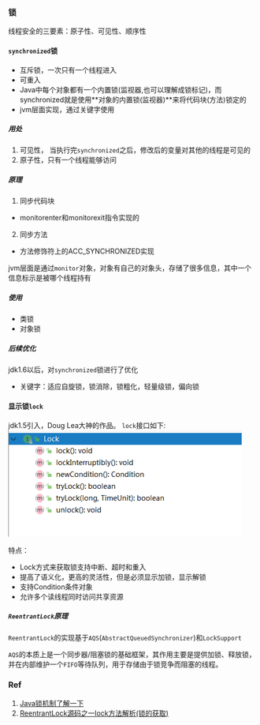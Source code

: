 ###  锁  
线程安全的三要素：原子性、可见性、顺序性  

#### `synchronized`锁  
* 互斥锁，一次只有一个线程进入 
* 可重入 
* Java中每个对象都有一个内置锁(监视器,也可以理解成锁标记)，而synchronized就是使用**对象的内置锁(监视器)**来将代码块(方法)锁定的
* jvm层面实现，通过关键字使用  

##### 用处  
1. 可见性， 当执行完`synchronized`之后，修改后的变量对其他的线程是可见的 
2. 原子性，只有一个线程能够访问  

##### 原理  
1. 同步代码块 
* monitorenter和monitorexit指令实现的 
2. 同步方法  
* 方法修饰符上的ACC_SYNCHRONIZED实现  

jvm层面是通过`monitor`对象，对象有自己的对象头，存储了很多信息，其中一个信息标示是被哪个线程持有  

##### 使用  
* 类锁  
* 对象锁  

##### 后续优化  
jdk1.6以后，对`synchronized`锁进行了优化  
* 关键字：适应自旋锁，锁消除，锁粗化，轻量级锁，偏向锁

#### 显示锁`lock`  
jdk1.5引入，Doug Lea大神的作品。 `lock`接口如下:  
![lock-interface](../../pic/lock-interface.png)  

特点： 
* Lock方式来获取锁支持中断、超时和重入  
* 提高了语义化，更高的灵活性，但是必须显示加锁，显示解锁  
* 支持Condition条件对象  
* 允许多个读线程同时访问共享资源  

##### `ReentrantLock`原理
`ReentrantLock`的实现基于`AQS`(`AbstractQueuedSynchronizer`)和`LockSupport`  

`AQS`的本质上是一个同步器/阻塞锁的基础框架，其作用主要是提供加锁、释放锁，并在内部维护一个`FIFO`等待队列，用于存储由于锁竞争而阻塞的线程。  


### Ref 
1. [Java锁机制了解一下](https://juejin.im/post/5adf14dcf265da0b7b358d58)  
2. [ReentrantLock源码之一lock方法解析(锁的获取)](http://www.blogjava.net/zhanglongsr/articles/356782.html)  